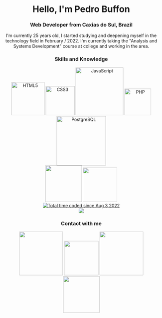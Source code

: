 <div align="center">
    <h1>Hello, I'm Pedro Buffon</h1>
    <h3> Web Developer from Caxias do Sul, Brazil</h3>
    <p>I'm currently 25 years old, I started studying and deepening myself in the technology field in February / 2022. I'm currently taking the "Analysis and Systems Development" course at college and working in the area.</p> 
    <h3>Skills and Knowledge</h3>
    <a href="https://www.w3schools.com/html/"><img width="106" alt="HTML5" src="https://img.shields.io/badge/HTML5-E34F26?style=for-the-badge&logo=html5&logoColor=white"></a>
    <a href="https://www.w3schools.com/css/"><img width="93" alt="CSS3" src="https://img.shields.io/badge/CSS3-1572B6?style=for-the-badge&logo=css3&logoColor=white"></a>
    <a href="https://developer.mozilla.org/pt-BR/docs/Web/JavaScript"><img width="153" alt="JavaScript" src="https://img.shields.io/badge/JavaScript-323330?style=for-the-badge&logo=javascript&logoColor=F7DF1E"></a>
    <a href="https://www.php.net/"><img width="85" alt="PHP" src="https://img.shields.io/badge/PHP-777BB4?style=for-the-badge&logo=php&logoColor=white"></a>
    <a href="https://www.postgresql.org/"><img width="158" alt="PostgreSQL" src="https://img.shields.io/badge/PostgreSQL-316192?style=for-the-badge&logo=postgresql&logoColor=white"></a><br>
    <a href="https://www.apache.org/"><img src="https://img.shields.io/badge/Apache-D22128?style=for-the-badge&logo=Apache&logoColor=white" width="117px"></a>
    <a href="https://www.nginx.com/"><img src="https://img.shields.io/badge/Nginx-009639?style=for-the-badge&logo=nginx&logoColor=white" width="110px"></a></br>
    <! -- -->
    <a href="https://wakatime.com/@2ec9615c-defa-44a9-8fb9-545ab3a8454c"><img src="https://wakatime.com/badge/user/2ec9615c-defa-44a9-8fb9-545ab3a8454c.svg" alt="Total time coded since Aug 3 2022" /></a><br>
    <a href="https://visualstudio.microsoft.com"><img src="https://img.shields.io/badge/Visual%20Studio%20Code-0078d7.svg"?style=for-the-badge&logo=visual-studio-code&logoColor=white></a>
    <h3>Contact with me</h3>
     <a href="https://www.linkedin.com/in/pedro-buffon-26261a15b"><img src="https://img.shields.io/badge/LinkedIn-0077B5?style=for-the-badge&logo=linkedin&logoColor=white" width="140px"></a>
     <a href="mailto: henriquebuffon@gmail.com"><img src="https://img.shields.io/badge/Gmail-D14836?style=for-the-badge&logo=gmail&logoColor=white" width="110px"></a>
     <a href="https://www.facebook.com/pedro.h.buffon/"><img src="https://img.shields.io/badge/Facebook-1877F2?style=for-the-badge&logo=facebook&logoColor=white" width="140px"></a>
     <a href="https://www.reddit.com/user/pedrobuffon"><img src="https://img.shields.io/badge/Reddit-FF4500?style=for-the-badge&logo=reddit&logoColor=white" width="117px"></a></br
</div>
<br>
